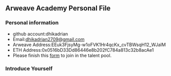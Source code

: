 ## Arweave Academy Personal File

### Personal information

- github account:dhikadrian
- Email:dhikadrian2709@gmail.com
- Arweave Address:EEuk3FjsyMg-w1oFVK1Hr4qcKx_cvTBWsqH12_WJaIM
- ETH Address:0x0516bD33Dd86446e8b202fC784a813c32b8acAe1
- Please finish this [form](https://docs.google.com/forms/d/e/1FAIpQLSfWA5fIIcBgmRppm3jNz5vmf9Mai_QMVil-2pO4r7YKn_Zhtw/viewform?usp=sf_link) to join in the talent pool.

### Introduce Yourself
